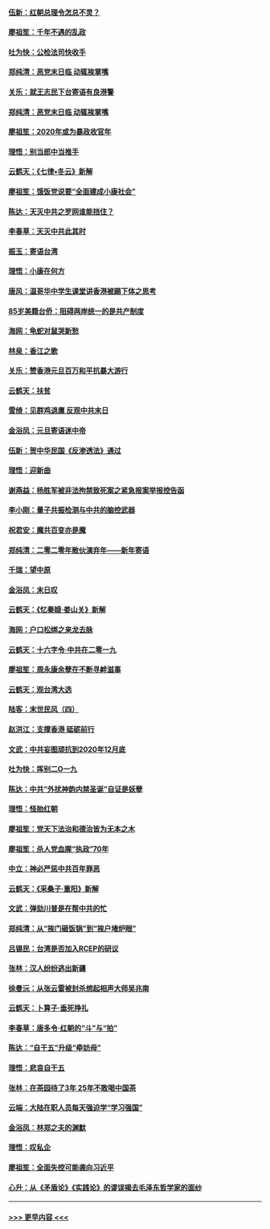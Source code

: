 #### [伍新：红朝总理令怎总不灵？](../pages/nsc993/n11770813.md?t=01061233) 
#### [廖祖笙：千年不遇的乱政](../pages/nsc993/n11770373.md?t=01061233) 
#### [吐为快：公检法司快收手](../pages/nsc993/n11770359.md?t=01061233) 
#### [郑纯清：恶党末日临 动辄挨掌嘴](../pages/nsc993/n11769912.md?t=01061233) 
#### [关乐：就王志民下台寄语有良港警](../pages/nsc993/n11769903.md?t=01061233) 
#### [郑纯清：恶党末日临 动辄挨掌嘴](../pages/nsc993/n11769356.md?t=01061233) 
#### [廖祖笙：2020年或为暴政收官年](../pages/nsc993/n11768216.md?t=01061233) 
#### [理悟：别当郎中当推手](../pages/nsc993/n11768243.md?t=01061233) 
#### [云鹤天：《七律▪冬云》新解](../pages/nsc993/n11768204.md?t=01061233) 
#### [廖祖笙：饿饭党说要“全面建成小康社会”](../pages/nsc993/n11767482.md?t=01061233) 
#### [陈达：天灭中共之罗网谁能挡住？](../pages/nsc993/n11767465.md?t=01061233) 
#### [李春草：天灭中共此其时](../pages/nsc993/n11767452.md?t=01061233) 
#### [振玉：寄语台湾](../pages/nsc993/n11767432.md?t=01061233) 
#### [理悟：小康在何方](../pages/nsc993/n11767394.md?t=01061233) 
#### [唐风：温哥华中学生课堂讲香港被踢下体之思考](../pages/nsc993/n11766848.md?t=01061233) 
#### [85岁美籍台侨：阻碍两岸统一的是共产制度](../pages/nsc993/n11765043.md?t=01061233) 
#### [海网：龟蛇对鼠哭新愁](../pages/nsc993/n11764895.md?t=01061233) 
#### [林泉：香江之歌](../pages/nsc993/n11764415.md?t=01061233) 
#### [关乐：赞香港元旦百万和平抗暴大游行](../pages/nsc993/n11764382.md?t=01061233) 
#### [云鹤天：扶贫](../pages/nsc993/n11764245.md?t=01061233) 
#### [雪绮：见群鸡退鹰  反观中共末日](../pages/nsc993/n11762112.md?t=01061233) 
#### [金浴凤：元旦寄语迷中帝](../pages/nsc993/n11761788.md?t=01061233) 
#### [伍新：贺中华民国《反渗透法》通过](../pages/nsc993/n11761994.md?t=01061233) 
#### [理悟：迎新曲](../pages/nsc993/n11761152.md?t=01061233) 
#### [谢燕益：杨胜军被非法拘禁致死案之紧急报案举报控告函](../pages/nsc993/n11756134.md?t=01061233) 
#### [李小刚：量子共振检测与中共的脑控武器](../pages/nsc993/n11754518.md?t=01061233) 
#### [祝君安：魔共百变亦是魔](../pages/nsc993/n11754469.md?t=01061233) 
#### [郑纯清：二零二零年散伙演弃年——新年寄语](../pages/nsc993/n11754195.md?t=01061233) 
#### [千瑞：望中原](../pages/nsc993/n11754159.md?t=01061233) 
#### [金浴凤：末日叹](../pages/nsc993/n11752359.md?t=01061233) 
#### [云鹤天：《忆秦娥‧娄山关》新解](../pages/nsc993/n11752348.md?t=01061233) 
#### [海网：户口松绑之来龙去脉](../pages/nsc993/n11752328.md?t=01061233) 
#### [云鹤天：十六字令‧中共在二零一九](../pages/nsc993/n11752305.md?t=01061233) 
#### [廖祖笙：周永康余孽在不断寻衅滋事](../pages/nsc993/n11751013.md?t=01061233) 
#### [云鹤天：观台湾大选](../pages/nsc993/n11751007.md?t=01061233) 
#### [陆客：末世民风（四）](../pages/nsc993/n11749203.md?t=01061233) 
#### [赵洪江：支撑香港 砥砺前行](../pages/nsc993/n11748482.md?t=01061233) 
#### [文武：中共妄图顽抗到2020年12月底](../pages/nsc993/n11748446.md?t=01061233) 
#### [吐为快：挥别二O一九](../pages/nsc993/n11748411.md?t=01061233) 
#### [陈达：中共“外扰神韵内禁圣诞”自证是妖孽](../pages/nsc993/n11748226.md?t=01061233) 
#### [理悟：怪胎红朝](../pages/nsc993/n11748206.md?t=01061233) 
#### [廖祖笙：党天下法治和德治皆为无本之木](../pages/nsc993/n11748135.md?t=01061233) 
#### [廖祖笙：杀人党血腥“执政”70年](../pages/nsc993/n11745144.md?t=01061233) 
#### [中立：神必严惩中共百年罪恶](../pages/nsc993/n11744970.md?t=01061233) 
#### [云鹤天：《采桑子‧重阳》新解](../pages/nsc993/n11744948.md?t=01061233) 
#### [文武：弹劾川普是在帮中共的忙](../pages/nsc993/n11744758.md?t=01061233) 
#### [郑纯清：从“挨门砸饭锅”到“挨户堵炉眼”](../pages/nsc993/n11744745.md?t=01061233) 
#### [吕锡民：台湾是否加入RCEP的研议](../pages/nsc993/n11744701.md?t=01061233) 
#### [张林：汉人纷纷逃出新疆](../pages/nsc993/n11743530.md?t=01061233) 
#### [徐曼沅：从张云雷被封杀想起相声大师吴兆南](../pages/nsc993/n11741816.md?t=01061233) 
#### [云鹤天：卜算子‧垂死挣扎](../pages/nsc993/n11739956.md?t=01061233) 
#### [李春草：唐多令‧红朝的“斗”与“拍”](../pages/nsc993/n11739830.md?t=01061233) 
#### [陈达：“自干五”升级“牵妨母”](../pages/nsc993/n11739724.md?t=01061233) 
#### [理悟：悲哀自干五](../pages/nsc993/n11739547.md?t=01061233) 
#### [张林：在茶园待了3年 25年不敢喝中国茶](../pages/nsc993/n11739240.md?t=01061233) 
#### [云端：大陆在职人员每天强迫学“学习强国”](../pages/nsc993/n11738735.md?t=01061233) 
#### [金浴凤：林郑之夫的渊默](../pages/nsc993/n11737735.md?t=01061233) 
#### [理悟：叹私企](../pages/nsc993/n11737715.md?t=01061233) 
#### [廖祖笙：全面失控可能袭向习近平](../pages/nsc993/n11737704.md?t=01061233) 
#### [心升：从《矛盾论》《实践论》的谬误揭去毛泽东哲学家的面纱](../pages/nsc993/n11736962.md?t=01061233) 

----
#### [ >>> 更早内容 <<< ](../indexes/nsc993-earlier.md)
